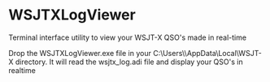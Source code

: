 # WSJTXLogViewer
Terminal interface utility to view your WSJT-X QSO's made in real-time

Drop the WSJTXLogViewer.exe file in your C:\Users\\<user>\\AppData\Local\WSJT-X directory. It will read the wsjtx_log.adi file and display your QSO's in realtime
